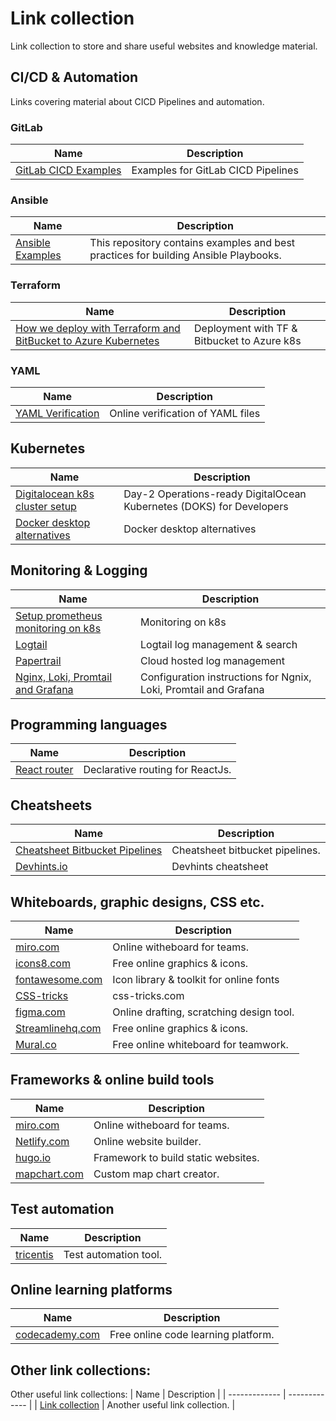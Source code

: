 # Link collection 
Link collection to store and share useful websites and knowledge material. 

## CI/CD & Automation 
Links covering material about CICD Pipelines and automation. 
### GitLab
| Name | Description |
| ------------- | ------------- |
| [GitLab CICD Examples](https://gitlab.com/gitlab-org/gitlab/-/tree/master/lib/gitlab/ci/templates)  | Examples for GitLab CICD Pipelines |

### Ansible
| Name  | Description |
| ------------- | ------------- |
| [Ansible Examples](https://github.com/ansible/ansible-examples)  | This repository contains examples and best practices for building Ansible Playbooks. |

### Terraform 
| Name  | Description |
| ------------- | ------------- |
| [How we deploy with Terraform and BitBucket to Azure Kubernetes](https://www.north-47.com/knowledge-base/how-we-deploy-with-terraform-and-bitbucket-to-azure-kubernetes/) | Deployment with TF & Bitbucket to Azure k8s |

### YAML
| Name  | Description |
| ------------- | ------------- |
| [YAML Verification](http://www.yamllint.com/) | Online verification of YAML files |

## Kubernetes 
| Name  | Description |
| ------------- | ------------- |
| [Digitalocean k8s cluster setup](https://github.com/digitalocean/Kubernetes-Starter-Kit-Developers) | Day-2 Operations-ready DigitalOcean Kubernetes (DOKS) for Developers |
| [Docker desktop alternatives](https://www.rockyourcode.com/docker-desktop-alternatives-for-macos/) | Docker desktop alternatives |



## Monitoring & Logging 
| Name  | Description |
| ------------- | ------------- |
| [Setup prometheus monitoring on k8s](https://devopscube.com/setup-prometheus-monitoring-on-kubernetes/) | Monitoring on k8s |
| [Logtail](https://betterstack.com/logtail) | Logtail log management & search |
| [Papertrail](https://betterstack.com/logtail) | Cloud hosted log management |
| [Nginx, Loki, Promtail and Grafana](https://janikvonrotz.ch/2021/11/09/nginx-loki-promtail-and-grafana/) | Configuration instructions for Ngnix, Loki, Promtail and Grafana |



## Programming languages 
| Name  | Description |
| ------------- | ------------- |
| [React router](https://v5.reactrouter.com/web/guides/philosophy) | Declarative routing for ReactJs. |


## Cheatsheets
| Name  | Description |
| ------------- | ------------- |
| [Cheatsheet Bitbucket Pipelines](https://balajisblog.com/cheatsheet-for-bitbucket-pipelines/)  | Cheatsheet bitbucket pipelines. |
| [Devhints.io](https://devhints.io/) | Devhints cheatsheet | 


## Whiteboards, graphic designs, CSS etc.
| Name  | Description |
| ------------- | ------------- |
| [miro.com](https://miro.com/de/) | Online witheboard for teams. |
| [icons8.com](https://icons8.com/) | Free online graphics & icons. |
| [fontawesome.com](https://fontawesome.com/) | Icon library & toolkit for online fonts |
| [CSS-tricks](https://css-tricks.com/) | css-tricks.com | 
| [figma.com](https://www.figma.com/) | Online drafting, scratching design tool. | 
| [Streamlinehq.com](https://www.streamlinehq.com/) | Free online graphics & icons. |
| [Mural.co](https://www.mural.co/) | Free online whiteboard for teamwork. |




## Frameworks & online build tools 
| Name  | Description |
| ------------- | ------------- |
| [miro.com](https://miro.com/de/) | Online witheboard for teams. |
| [Netlify.com](https://www.netlify.com/) | Online website builder. | 
| [hugo.io](https://gohugo.io/) | Framework to build static websites. | 
| [mapchart.com](https://www.mapchart.net/index.html) | Custom map chart creator. | 


## Test automation 
| Name  | Description |
| ------------- | ------------- |
| [tricentis](https://www.tricentis.com/de/) | Test automation tool. |



## Online learning platforms 
| Name  | Description |
| ------------- | ------------- |
| [codecademy.com](https://www.codecademy.com/) | Free online code learning platform. |


## Other link collections: 
Other useful link collections: 
| Name  | Description |
| ------------- | ------------- |
| [Link collection](https://github.com/itspedruu/link-collection)  | Another useful link collection. |

